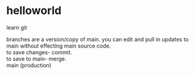 # helloworld
learn git

branches are a version/copy of main. you can edit and pull in updates to main without effecting main source code. </br>
to save changes- commit. </br>
to save to main- merge. </br>
main (production)
